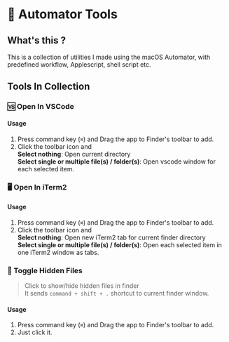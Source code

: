 # 🤖️ Automator Tools

## What's this ?

This is a collection of utilities I made using the macOS Automator, with predefined workflow, Applescript, shell script etc.

## Tools In Collection

### 🆚 Open In VSCode

#### Usage

1. Press command key (`⌘`) and Drag the app to Finder's toolbar to add.
2. Click the toolbar icon and  
   **Select nothing**: Open current directory  
   **Select single or multiple file(s) / folder(s)**:
   Open vscode window for each selected item.

### 🖥️ Open In iTerm2

#### Usage

1. Press command key (`⌘`) and Drag the app to Finder's toolbar to add.
2. Click the toolbar icon and  
   **Select nothing**: Open new iTerm2 tab for current finder directory  
   **Select single or multiple file(s) / folder(s)**:
   Open each selected item in one iTerm2 window as tabs.

### 🙈 Toggle Hidden Files

> Click to show/hide hidden files in finder  
> It sends `command + shift + .` shortcut to current finder window.

#### Usage

1. Press command key (`⌘`) and Drag the app to Finder's toolbar to add.
2. Just click it.
